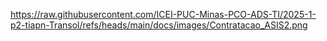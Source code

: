 
https://raw.githubusercontent.com/ICEI-PUC-Minas-PCO-ADS-TI/2025-1-p2-tiapn-Transol/refs/heads/main/docs/images/Contratacao_ASIS2.png
